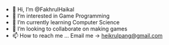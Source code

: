 - 👋 Hi, I’m @FakhrulHaikal
- 👀 I’m interested in Game Programming
- 🌱 I’m currently learning Computer Science
- 💞️ I’m looking to collaborate on making games
- 📫 How to reach me ... Email me -> heikrulpang@gmail.com

<!---
FakhrulHaikal/FakhrulHaikal is a ✨ special ✨ repository because its `README.md` (this file) appears on your GitHub profile.
You can click the Preview link to take a look at your changes.
--->
